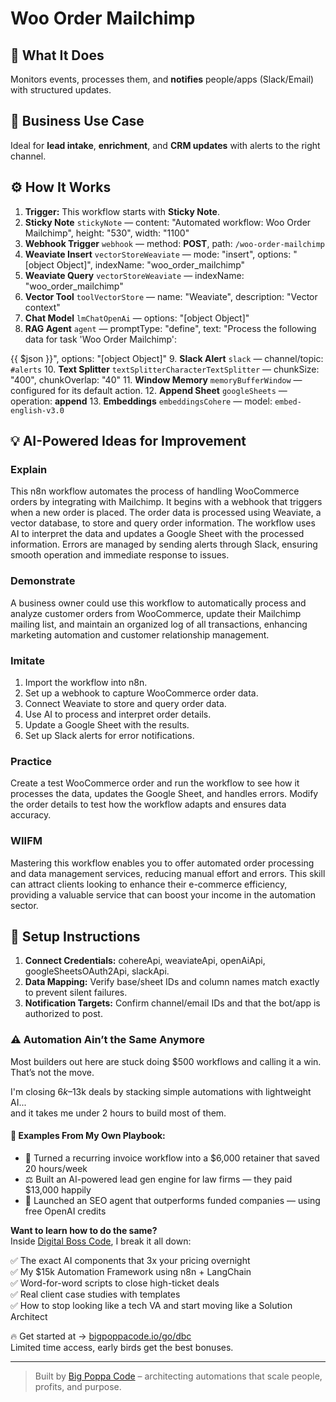 # Woo Order Mailchimp
  ## 🚀 What It Does
  Monitors events, processes them, and **notifies** people/apps (Slack/Email) with structured updates.
  
  ## 💼 Business Use Case
  Ideal for **lead intake**, **enrichment**, and **CRM updates** with alerts to the right channel.
  
  ## ⚙️ How It Works
  1. **Trigger:** This workflow starts with **Sticky Note**.
  2. **Sticky Note** `stickyNote` — content: "Automated workflow: Woo Order Mailchimp", height: "530", width: "1100"
3. **Webhook Trigger** `webhook` — method: **POST**, path: `/woo-order-mailchimp`
4. **Weaviate Insert** `vectorStoreWeaviate` — mode: "insert", options: "[object Object]", indexName: "woo_order_mailchimp"
5. **Weaviate Query** `vectorStoreWeaviate` — indexName: "woo_order_mailchimp"
6. **Vector Tool** `toolVectorStore` — name: "Weaviate", description: "Vector context"
7. **Chat Model** `lmChatOpenAi` — options: "[object Object]"
8. **RAG Agent** `agent` — promptType: "define", text: "Process the following data for task 'Woo Order Mailchimp':

{{ $json }}", options: "[object Object]"
9. **Slack Alert** `slack` — channel/topic: `#alerts`
10. **Text Splitter** `textSplitterCharacterTextSplitter` — chunkSize: "400", chunkOverlap: "40"
11. **Window Memory** `memoryBufferWindow` — configured for its default action.
12. **Append Sheet** `googleSheets` — operation: **append**
13. **Embeddings** `embeddingsCohere` — model: `embed-english-v3.0`
  
  ## 💡 AI-Powered Ideas for Improvement
  ### Explain
This n8n workflow automates the process of handling WooCommerce orders by integrating with Mailchimp. It begins with a webhook that triggers when a new order is placed. The order data is processed using Weaviate, a vector database, to store and query order information. The workflow uses AI to interpret the data and updates a Google Sheet with the processed information. Errors are managed by sending alerts through Slack, ensuring smooth operation and immediate response to issues.

### Demonstrate
A business owner could use this workflow to automatically process and analyze customer orders from WooCommerce, update their Mailchimp mailing list, and maintain an organized log of all transactions, enhancing marketing automation and customer relationship management.

### Imitate
1. Import the workflow into n8n.
2. Set up a webhook to capture WooCommerce order data.
3. Connect Weaviate to store and query order data.
4. Use AI to process and interpret order details.
5. Update a Google Sheet with the results.
6. Set up Slack alerts for error notifications.

### Practice
Create a test WooCommerce order and run the workflow to see how it processes the data, updates the Google Sheet, and handles errors. Modify the order details to test how the workflow adapts and ensures data accuracy.

### WIIFM
Mastering this workflow enables you to offer automated order processing and data management services, reducing manual effort and errors. This skill can attract clients looking to enhance their e-commerce efficiency, providing a valuable service that can boost your income in the automation sector.
  
  ## 🔧 Setup Instructions
  1. **Connect Credentials:** cohereApi, weaviateApi, openAiApi, googleSheetsOAuth2Api, slackApi.
2. **Data Mapping:** Verify base/sheet IDs and column names match exactly to prevent silent failures.
3. **Notification Targets:** Confirm channel/email IDs and that the bot/app is authorized to post.
  
### ⚠️ Automation Ain’t the Same Anymore

Most builders out here are stuck doing $500 workflows and calling it a win.  
That’s not the move.  

I'm closing $6k–$13k deals by stacking simple automations with lightweight AI...  
and it takes me under 2 hours to build most of them.

#### 🧠 Examples From My Own Playbook:
- 🔁 Turned a recurring invoice workflow into a $6,000 retainer that saved 20 hours/week  
- ⚖️ Built an AI-powered lead gen engine for law firms — they paid $13,000 happily  
- 🚀 Launched an SEO agent that outperforms funded companies — using free OpenAI credits  

**Want to learn how to do the same?**  
Inside [Digital Boss Code](https://bigpoppacode.io/go/dbc), I break it all down:

✅ The exact AI components that 3x your pricing overnight  
✅ My $15k Automation Framework using n8n + LangChain  
✅ Word-for-word scripts to close high-ticket deals  
✅ Real client case studies with templates  
✅ How to stop looking like a tech VA and start moving like a Solution Architect  

🔥 Get started at → [bigpoppacode.io/go/dbc](https://bigpoppacode.io/go/dbc)  
Limited time access, early birds get the best bonuses.

---
> Built by [Big Poppa Code](https://bigpoppacode.io) – architecting automations that scale people, profits, and purpose.
  